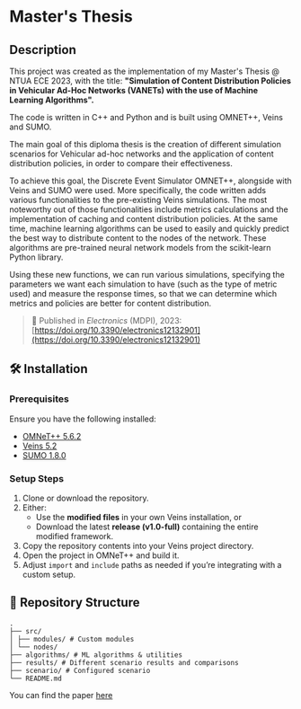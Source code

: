 # Master's Thesis

## Description

This project was created as the implementation of my Master's Thesis @ NTUA ECE 2023, with the title:
**"Simulation of Content Distribution Policies in Vehicular Ad-Hoc Networks (VANETs) with the use of Machine Learning Algorithms".**

The code is written in C++ and Python and is built using OMNET++, Veins and SUMO.

The main goal of this diploma thesis is the creation of different simulation scenarios for Vehicular ad-hoc networks and the application of content distribution policies,
in order to compare their effectiveness.

To achieve this goal, the Discrete Event Simulator OMNET++, alongside with Veins and SUMO were used.
More specifically, the code written adds various functionalities to the pre-existing Veins simulations. The most noteworthy out of those functionalities include
metrics calculations and the implementation of caching and content distribution policies. At the same time, machine learning algorithms can be used to
easily and quickly predict the best way to distribute content to the nodes of the network. These algorithms are pre-trained neural network models from the scikit-learn Python library.

Using these new functions, we can run various simulations, specifying the parameters we want each simulation to have (such as the type of metric used) and measure the response times,
so that we can determine which metrics and policies are better for content distribution.

> 📄 Published in *Electronics* (MDPI), 2023: [https://doi.org/10.3390/electronics12132901](https://doi.org/10.3390/electronics12132901)

## 🛠️ Installation

### Prerequisites
Ensure you have the following installed:

- [OMNeT++ 5.6.2](https://omnetpp.org/)
- [Veins 5.2](https://veins.car2x.org/)
- [SUMO 1.8.0](https://sumo.dlr.de/)

### Setup Steps
1. Clone or download the repository.
2. Either:
   - Use the **modified files** in your own Veins installation, or
   - Download the latest **release (v1.0-full)** containing the entire modified framework.
3. Copy the repository contents into your Veins project directory.
4. Open the project in OMNeT++ and build it.
5. Adjust `import` and `include` paths as needed if you’re integrating with a custom setup.

## 📂 Repository Structure
```
.
├── src/  
│ ├── modules/ # Custom modules
│ └── nodes/  
├── algorithms/ # ML algorithms & utilities
├── results/ # Different scenario results and comparisons
├── scenario/ # Configured scenario
└── README.md
```

You can find the paper [here](https://doi.org/10.3390/electronics12132901)

